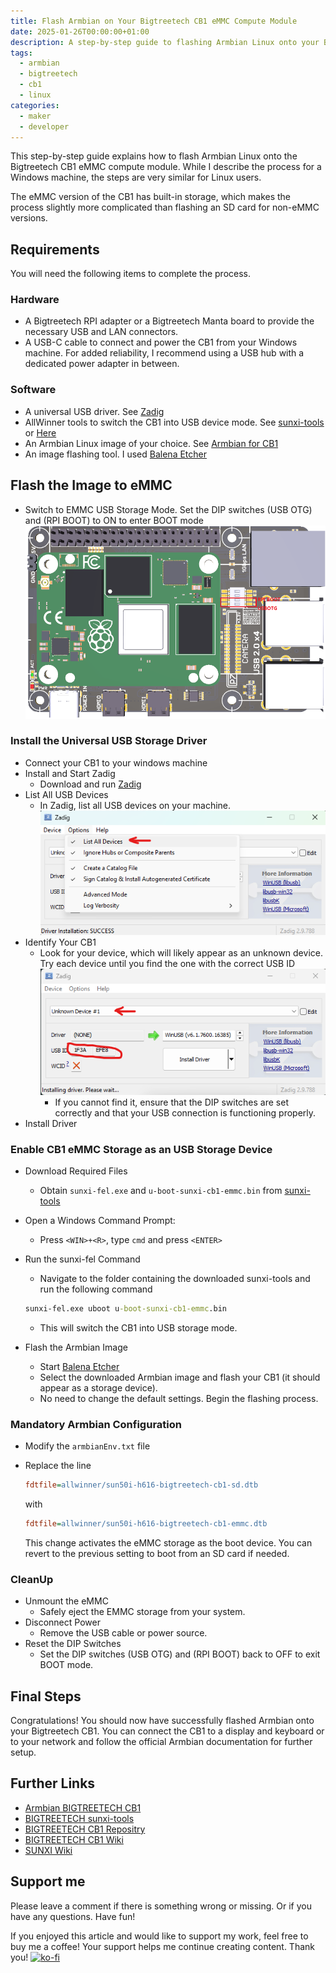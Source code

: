 ```yaml
---
title: Flash Armbian on Your Bigtreetech CB1 eMMC Compute Module
date: 2025-01-26T00:00:00+01:00
description: A step-by-step guide to flashing Armbian Linux onto your Bigtreetech CB1 eMMC version
tags:
  - armbian
  - bigtreetech
  - cb1
  - linux
categories:
  - maker
  - developer
---
```


This step-by-step guide explains how to flash Armbian Linux onto the Bigtreetech CB1 eMMC compute module. While I describe the process for a Windows machine, the steps are very similar for Linux users.

The eMMC version of the CB1 has built-in storage, which makes the process slightly more complicated than flashing an SD card for non-eMMC versions.

## Requirements

You will need the following items to complete the process.

### Hardware

- A Bigtreetech RPI adapter or a Bigtreetech Manta board to provide the necessary USB and LAN connectors.
- A USB-C cable to connect and power the CB1 from your Windows machine. For added reliability, I recommend using a USB hub with a dedicated power adapter in between.

### Software

- A universal USB driver. See [Zadig](https://zadig.akeo.ie/)
- AllWinner tools to switch the CB1 into USB device mode. See [sunxi-tools](https://github.com/bigtreetech/sunxi-tools) or [Here](http://linux-sunxi.org/FEL/USBBoot#Using_sunxi-fel_on_Windows)
- An Armbian Linux image of your choice. See [Armbian for CB1](https://www.armbian.com/bigtreetech-cb1/)
- An image flashing tool. I used [Balena Etcher](https://etcher.balena.io/)

## Flash the Image to eMMC

- Switch to EMMC USB Storage Mode. Set the DIP switches (USB OTG) and (RPI BOOT) to ON to enter BOOT mode
  ![emms](images/eMMC.png)

### Install the Universal USB Storage Driver

- Connect your CB1 to your windows machine
- Install and Start Zadig
  - Download and run [Zadig](https://zadig.akeo.ie/)
- List All USB Devices
  - In Zadig, list all USB devices on your machine.
    ![List all devices](images/zadig-list-all-devices.png)
- Identify Your CB1
  - Look for your device, which will likely appear as an unknown device. Try each device until you find the one with the correct USB ID
    ![Find your CB1](images/zadig-find-your-cb1.png)
    - If you cannot find it, ensure that the DIP switches are set correctly and that your USB connection is functioning properly.
- Install Driver

### Enable CB1 eMMC Storage as an USB Storage Device

- Download Required Files

  - Obtain `sunxi-fel.exe` and `u-boot-sunxi-cb1-emmc.bin` from [sunxi-tools](https://github.com/bigtreetech/sunxi-tools)

- Open a Windows Command Prompt:

  - Press `<WIN>+<R>`, type `cmd` and press `<ENTER>`

- Run the sunxi-fel Command

  - Navigate to the folder containing the downloaded sunxi-tools and run the following command

  ```bat
  sunxi-fel.exe uboot u-boot-sunxi-cb1-emmc.bin
  ```

  - This will switch the CB1 into USB storage mode.

- Flash the Armbian Image
  - Start [Balena Etcher](https://etcher.balena.io/)
  - Select the downloaded Armbian image and flash your CB1 (it should appear as a storage device).
  - No need to change the default settings. Begin the flashing process.

### Mandatory Armbian Configuration

- Modify the `armbianEnv.txt` file
- Replace the line

  ```ini
  fdtfile=allwinner/sun50i-h616-bigtreetech-cb1-sd.dtb
  ```

  with

  ```ini
  fdtfile=allwinner/sun50i-h616-bigtreetech-cb1-emmc.dtb
  ```

  This change activates the eMMC storage as the boot device. You can revert to the previous setting to boot from an SD card if needed.

### CleanUp

- Unmount the eMMC
  - Safely eject the EMMC storage from your system.
- Disconnect Power
  - Remove the USB cable or power source.
- Reset the DIP Switches
  - Set the DIP switches (USB OTG) and (RPI BOOT) back to OFF to exit BOOT mode.

## Final Steps

Congratulations! You should now have successfully flashed Armbian onto your Bigtreetech CB1. You can connect the CB1 to a display and keyboard or to your network and follow the official Armbian documentation for further setup.

## Further Links

- [Armbian BIGTREETECH CB1](https://www.armbian.com/bigtreetech-cb1/)
- [BIGTREETECH sunxi-tools](https://github.com/bigtreetech/sunxi-tools)
- [BIGTREETECH CB1 Repositry](https://github.com/bigtreetech/CB1)
- [BIGTREETECH CB1 Wiki](https://bttwiki.com/CB1.html)
- [SUNXI Wiki](https://linux-sunxi.org/)

## Support me

Please leave a comment if there is something wrong or missing. Or if you have any questions.
Have fun!

If you enjoyed this article and would like to support my work, feel free to buy me a coffee! Your support helps me continue creating content. Thank you! [![ko-fi](https://ko-fi.com/img/githubbutton_sm.svg)](https://ko-fi.com/F2F7GC8PC)
